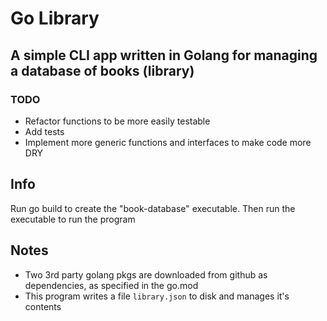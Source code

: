 # Go Library

## A simple CLI app written in Golang for managing a database of books (library)

### TODO
* Refactor functions to be more easily testable
* Add tests
* Implement more generic functions and interfaces to make code more DRY

## Info

Run go build to create the "book-database" executable. Then run the executable to run the program

## Notes
* Two 3rd party golang pkgs are downloaded from github as dependencies, as specified in the go.mod
* This program writes a file `library.json` to disk and manages it's contents